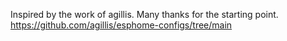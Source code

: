Inspired by the work of agillis. Many thanks for the starting point.
https://github.com/agillis/esphome-configs/tree/main
